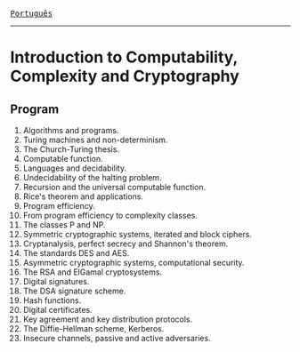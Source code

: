 [<kbd>Português</kbd>](index.md)

---

# Introduction to Computability, Complexity and Cryptography

## Program
1. Algorithms and programs.
1. Turing machines and non-determinism.
1. The Church-Turing thesis.
1. Computable function.
1. Languages and decidability.
1. Undecidability of the halting problem.
1. Recursion and the universal computable function.
1. Rice's theorem and applications.
1. Program efficiency.
1. From program efficiency to complexity classes.
1. The classes P and NP.
1. Symmetric cryptographic systems, iterated and block ciphers.
1. Cryptanalysis, perfect secrecy and Shannon's theorem.
1. The standards DES and AES.
1. Asymmetric cryptographic systems, computational security.
1. The RSA and ElGamal cryptosystems.
1. Digital signatures.
1. The DSA signature scheme.
1. Hash functions.
1. Digital certificates.
1. Key agreement and key distribution protocols.
1. The Diffie-Hellman scheme, Kerberos.
1. Insecure channels, passive and active adversaries.